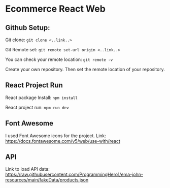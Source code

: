 # Ecommerce React Web

## Github Setup: 

Git clone: `git clone <..link..>` 

Git Remote set: `git remote set-url origin <..link..>`

You can check your remote location: `git remote -v`

Create your own repository. Then set the remote location of your repository.

## React Project Run

React package Install: `npm install`

React project run: `npm run dev`

## Font Awesome 

I used Font Awesome icons for the project. 
Link: https://docs.fontawesome.com/v5/web/use-with/react


## API

Link to load API data: https://raw.githubusercontent.com/ProgrammingHero1/ema-john-resources/main/fakeData/products.json



